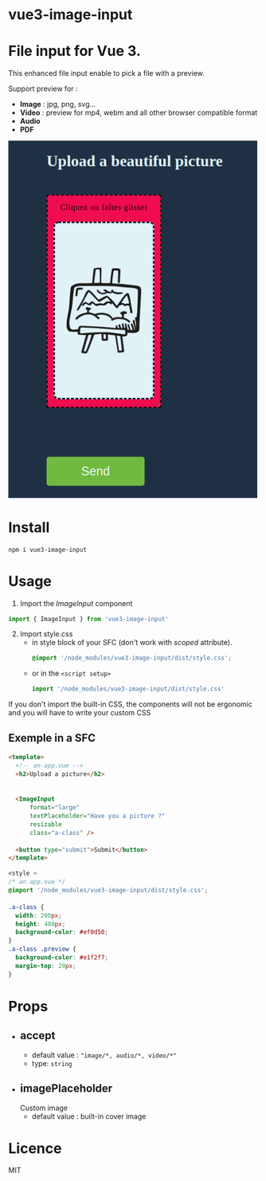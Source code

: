 # vue3-image-input

File input for Vue 3.
=======
This enhanced file input enable to pick a file with a preview.

Support preview for :
* **Image** : jpg, png, svg...
* **Video** : preview for mp4, webm and all other browser compatible format
* **Audio**
* **PDF**


<img src="./media/Screenshot_21.png" width="500" alt="Screenshot de présentation" >

# Install
```
npm i vue3-image-input
```
# Usage
1.  Import the *ImageInput* component
```js
import { ImageInput } from 'vue3-image-input'
```
2. Import style.css
      * in style block of your SFC (don't work with *scoped* attribute).
        ```css
        @import '/node_modules/vue3-image-input/dist/style.css';
        ```
      * or in the ```<script setup>```
        ```js
        import '/node_modules/vue3-image-input/dist/style.css'
        ```
If you don't import the built-in CSS, the components will not be ergonomic and you will have to write your custom CSS

## Exemple in a SFC

```html
<template>
  <!-- an-app.vue -->
  <h2>Upload a picture</h2>
  
  
  <ImageInput 
      format="large"
      textPlaceholder="Have you a picture ?"
      resizable
      class="a-class" />

  <button type="submit">Submit</button>
</template>
```

```css
<style >
/* an app.vue */
@import '/node_modules/vue3-image-input/dist/style.css';

.a-class {
  width: 200px;
  height: 400px;
  background-color: #ef0d50;
}
.a-class .preview {
  background-color: #e1f2f7;
  margin-top: 20px;
}

```

# Props
* ## accept
  * default value : ```"image/*, audio/*, video/*"```
  * type: ```string```
* ## imagePlaceholder
  Custom image
  * default value : built-in cover image

# Licence
MIT
